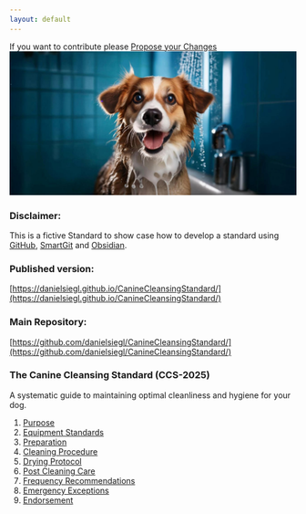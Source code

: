 ```yaml
---
layout: default
---
```

If you want to contribute please <a href="{{ site.github.repository_url }}/edit/main/{{ page.path'}}/">Propose your Changes</a>
![](Images/Dog%20Small.jpeg)

### Disclaimer:
This is a fictive Standard to show case how to develop a standard using [GitHub](https://github.com/danielsiegl/CanineCleansingStandard), [SmartGit](https://www.syntevo.com/smartgit/) and [Obsidian](https://obsidian.md/).

### Published version:
[https://danielsiegl.github.io/CanineCleansingStandard/](https://danielsiegl.github.io/CanineCleansingStandard/)
### Main Repository:
[https://github.com/danielsiegl/CanineCleansingStandard/](https://github.com/danielsiegl/CanineCleansingStandard/)

### **The Canine Cleansing Standard (CCS-2025)**  
A systematic guide to maintaining optimal cleanliness and hygiene for your dog.

1. [Purpose](01_Purpose.md)
2. [Equipment Standards](02_Equipment_Standards.md)
3. [Preparation](03_Preparation.md)
4. [Cleaning Procedure](04_Cleaning_Procedure.md)
5. [Drying Protocol](05_Drying_Protocol.md)
6. [Post Cleaning Care](06_Post-Cleaning_Care.md)
7. [Frequency Recommendations](07_Frequency_Recommendations.md)
8. [Emergency Exceptions](08_Emergency_Exceptions.md)
9. [Endorsement](09_Endorsement.md)